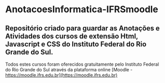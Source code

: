 # AnotacoesInformatica-IFRSmoodle
## Repositório criado para guardar as Anotações e Atividades dos cursos de extensão Html, Javascript e CSS do Instituto Federal do Rio Grande do Sul.

Todos estes cursos foram oferecidos gratuitamente pelo Instituto Federal do Rio Grande do Sul através da plataforma online [Moodle - https://moodle.ifrs.edu.br](https://moodle.ifrs.edu.br)
